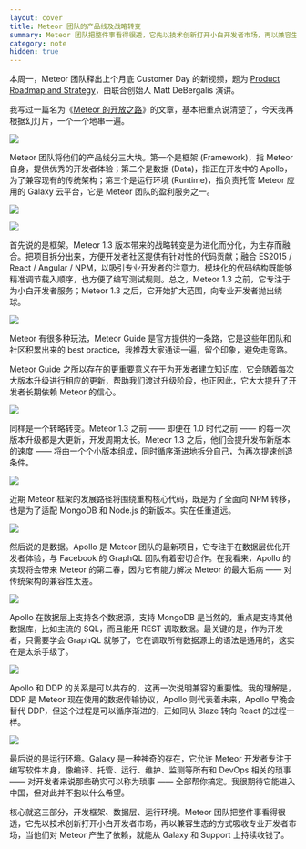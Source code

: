 ```yaml
---
layout: cover
title: Meteor 团队的产品线及战略转变
summary: Meteor 团队把整件事看得很透，它先以技术创新打开小白开发者市场，再以兼容生态的方式吸收专业开发者市场，当他们对 Meteor 产生了依赖，就能从 Galaxy 和 Support 上持续收钱了。
category: note
hidden: true
---
```


本周一，Meteor 团队释出上个月底 Customer Day 的新视频，题为 [Product Roadmap and Strategy](https://www.youtube.com/watch?v=tPAma8RKnMc)，由联合创始人 Matt DeBergalis 演讲。

我写过一篇名为《[Meteor 的开放之路](/note/meteor-open-road.html)》的文章，基本把重点说清楚了，今天我再根据幻灯片，一个一个地串一遍。

![](http://ww3.sinaimg.cn/mw690/a1480181gw1f4ff7a8dvuj20zk0k0mxx.jpg)

Meteor 团队将他们的产品线分三大块。第一个是框架 (Framework)，指 Meteor 自身，提供优秀的开发者体验；第二个是数据 (Data)，指正在开发中的 Apollo，为了兼容现有的传统架构；第三个是运行环境 (Runtime)，指负责托管 Meteor 应用的 Galaxy 云平台，它是 Meteor 团队的盈利服务之一。

![](http://ww3.sinaimg.cn/mw690/a1480181gw1f4ff7azl8bj20zk0k0dhc.jpg)

![](http://ww2.sinaimg.cn/mw690/a1480181gw1f4ff7bv0dej20zk0k0q4v.jpg)

首先说的是框架。Meteor 1.3 版本带来的战略转变是为进化而分化，为生存而融合。把项目拆分出来，方便开发者社区提供有针对性的代码贡献；融合 ES2015 / React / Angular / NPM，以吸引专业开发者的注意力。模块化的代码结构既能够精准调节载入顺序，也方便了编写测试规则。总之，Meteor 1.3 之前，它专注于为小白开发者服务；Meteor 1.3 之后，它开始扩大范围，向专业开发者抛出绣球。

![](http://ww4.sinaimg.cn/mw690/a1480181gw1f4ff7cnnw1j20zk0k0q61.jpg)

Meteor 有很多种玩法，Meteor Guide 是官方提供的一条路，它是这些年团队和社区积累出来的 best practice，我推荐大家通读一遍，留个印象，避免走弯路。

Meteor Guide 之所以存在的更重要意义在于为开发者建立知识库，它会随着每次大版本升级进行相应的更新，帮助我们渡过升级阶段，也正因此，它大大提升了开发者长期依赖 Meteor 的信心。

![](http://ww2.sinaimg.cn/mw690/a1480181gw1f4ff7dhyjej20zk0k0myc.jpg)

同样是一个转略转变。Meteor 1.3 之前 —— 即便在 1.0 时代之前 —— 的每一次版本升级都是大更新，开发周期太长。Meteor 1.3 之后，他们会提升发布新版本的速度 —— 将由一个个小版本组成，同时循序渐进地拆分自己，为再次提速创造条件。

![](http://ww2.sinaimg.cn/mw690/a1480181gw1f4ff7ei6z0j20zk0k0jth.jpg)

近期 Meteor 框架的发展路径将围绕重构核心代码，既是为了全面向 NPM 转移，也是为了适配 MongoDB 和 Node.js 的新版本。实在任重道远。

![](http://ww4.sinaimg.cn/mw690/a1480181gw1f4ff7fqntpj20zk0k00u1.jpg)

然后说的是数据。Apollo 是 Meteor 团队的最新项目，它专注于在数据层优化开发者体验，与 Facebook 的 GraphQL 团队有着密切合作。在我看来，Apollo 的实现将会带来 Meteor 的第二春，因为它有能力解决 Meteor 的最大诟病 —— 对传统架构的兼容性太差。

![](http://ww2.sinaimg.cn/mw690/a1480181gw1f4ff7gnauvj20zk0k0q4w.jpg)

Apollo 在数据层上支持各个数据源，支持 MongoDB 是当然的，重点是支持其他数据库，比如主流的 SQL，而且能用 REST 调取数据。最关键的是，作为开发者，只需要学会 GraphQL 就够了，它在调取所有数据源上的语法是通用的，这实在是太杀手级了。

![](http://ww2.sinaimg.cn/mw690/a1480181gw1f4ff7i12xwj20zk0k0q3u.jpg)

Apollo 和 DDP 的关系是可以共存的，这再一次说明兼容的重要性。我的理解是，DDP 是 Meteor 现在使用的数据传输协议，Apollo 则代表着未来，Apollo 早晚会替代 DDP，但这个过程是可以循序渐进的，正如同从 Blaze 转向 React 的过程一样。

![](http://ww4.sinaimg.cn/mw690/a1480181gw1f4ff7sfe53j20zk0k0q45.jpg)

最后说的是运行环境。Galaxy 是一种神奇的存在，它允许 Meteor 开发者专注于编写软件本身，像编译、托管、运行、维护、监测等所有和 DevOps 相关的琐事 —— 对开发者来说那些确实可以称为琐事 —— 全部帮你搞定。我很期待它能进入中国，但对此并不抱以什么希望。

核心就这三部分，开发框架、数据层、运行环境。Meteor 团队把整件事看得很透，它先以技术创新打开小白开发者市场，再以兼容生态的方式吸收专业开发者市场，当他们对 Meteor 产生了依赖，就能从 Galaxy 和 Support 上持续收钱了。

